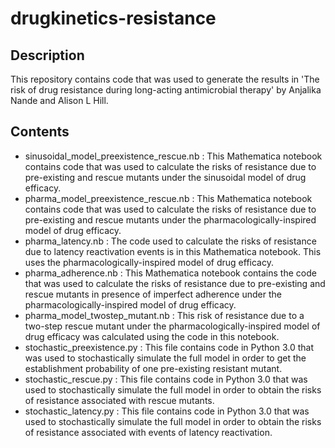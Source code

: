 # drugkinetics-resistance
## Description
This repository contains code that was used to generate the results in 'The risk of drug resistance during long-acting antimicrobial therapy' by Anjalika Nande and Alison L Hill.
## Contents
* sinusoidal_model_preexistence_rescue.nb : This Mathematica notebook contains code that was used to calculate the risks of resistance due to pre-existing and rescue mutants under the sinusoidal model of drug efficacy.
* pharma_model_preexistence_rescue.nb : This Mathematica notebook contains code that was used to calculate the risks of resistance due to pre-existing and rescue mutants under the pharmacologically-inspired model of drug efficacy.
* pharma_latency.nb : The code used to calculate the risks of resistance due to latency reactivation events is in this Mathematica notebook. This uses the pharmacologically-inspired model of drug efficacy.
* pharma_adherence.nb : This Mathematica notebook contains the code that was used to calculate the risks of resistance due to pre-existing and rescue mutants in presence of imperfect adherence under the pharmacologically-inspired model of drug efficacy. 
* pharma_model_twostep_mutant.nb :  This risk of resistance due to a two-step rescue mutant under the pharmacologically-inspired model of drug efficacy was calculated using the code in this notebook.
* stochastic_preexistence.py : This file contains code in Python 3.0 that was used to stochastically simulate the full model in order to get the establishment probability of one pre-existing resistant mutant.
* stochastic_rescue.py : This file contains code in Python 3.0 that was used to stochastically simulate the full model in order to obtain the risks of resistance associated with rescue mutants.
* stochastic_latency.py :  This file contains code in Python 3.0 that was used to stochastically simulate the full model in order to obtain the risks of resistance associated with events of latency reactivation. 
